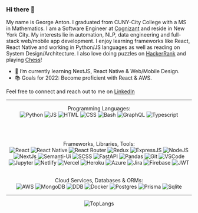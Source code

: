 ### Hi there 👋

My name is George Anton. I graduated from CUNY-City College with a MS in Mathematics. I am a Software Engineer at [Cognizant](https://www.cognizant.com/us/en) and reside in New York City. My interests lie in automation, NLP, data engineering and full-stack web/mobile app development.  I enjoy learning frameworks like React, React Native and working in Python/JS languages as well as reading on System Design/Architecture. I also love doing puzzles on [HackerRank](https://www.hackerrank.com/ganton000) and playing [Chess](https://www.chess.com/member/anton-d4e4)!

- 🌱 I’m currently learning NextJS, React Native & Web/Mobile Design.
- 📚 Goals for 2022: Become proficient with React & AWS.

Feel free to connect and reach out to me on [LinkedIn](https://www.linkedin.com/in/ganton000/)

 --- 
 <p align="center">
Programming Languages: <br /> 
<img alt="Python" src="https://img.shields.io/badge/python-3670A0?style=for-the-badge&logo=python&logoColor=ffdd54"/>
<img alt="JS" src="https://img.shields.io/badge/javascript-%23323330.svg?style=for-the-badge&logo=javascript&logoColor=%23F7DF1E"/>
<img alt="HTML" src="https://img.shields.io/badge/html5-%23E34F26.svg?style=for-the-badge&logo=html5&logoColor=white"/>
<img alt="CSS" src="https://img.shields.io/badge/css3-%231572B6.svg?style=for-the-badge&logo=css3&logoColor=white"/>
<img alt="Bash" src="https://img.shields.io/badge/shell_script-%23121011.svg?style=for-the-badge&logo=gnu-bash&logoColor=white:"/>
<img alt="GraphQL" src="https://img.shields.io/badge/-GraphQL-E10098?style=for-the-badge&logo=graphql&logoColor=white"/>
<img alt="Typescript" src="https://img.shields.io/badge/typescript-%23007ACC.svg?style=for-the-badge&logo=typescript&logoColor=white"/>
</p>
<br />
<br />
<p align="center">
Frameworks, Libraries, Tools: <br />
<img alt="React" src="https://img.shields.io/badge/react-%2320232a.svg?style=for-the-badge&logo=react&logoColor=%2361DAFB"/>
<img alt="React Native" src="https://img.shields.io/badge/react_native-%2320232a.svg?style=for-the-badge&logo=react&logoColor=%2361DAFB"/>
<img alt="React Router" src="https://img.shields.io/badge/React_Router-CA4245?style=for-the-badge&logo=react-router&logoColor=white"/>
<img alt="Redux" src="https://img.shields.io/badge/redux-%23593d88.svg?style=for-the-badge&logo=redux&logoColor=white"/>
<img alt="ExpressJS" src="https://img.shields.io/badge/express.js-%23404d59.svg?style=for-the-badge&logo=express&logoColor=%2361DAFB"/>
<img alt="NodeJS" src="https://img.shields.io/badge/node.js-6DA55F?style=for-the-badge&logo=node.js&logoColor=white"/>
<img alt ="NextJs" src="https://img.shields.io/badge/Next-black?style=for-the-badge&logo=next.js&logoColor=white"/>
<img alt="Semanti-Ui" src="https://img.shields.io/badge/Semantic%20UI%20React-%2335BDB2.svg?style=for-the-badge&logo=SemanticUIReact&logoColor=white"/>
<img alt="SCSS" src="https://img.shields.io/badge/SASS-hotpink.svg?style=for-the-badge&logo=SASS&logoColor=white"/>
<img alt="FastAPI" src="https://img.shields.io/badge/FastAPI-005571?style=for-the-badge&logo=fastapi"/>
<img alt="Pandas" src="https://img.shields.io/badge/pandas-%23150458.svg?style=for-the-badge&logo=pandas&logoColor=white"/>
<img alt="Git" src="https://img.shields.io/badge/git-%23F05033.svg?style=for-the-badge&logo=git&logoColor=white"/>
<img alt="VSCode" src="https://img.shields.io/badge/Visual%20Studio%20Code-0078d7.svg?style=for-the-badge&logo=visual-studio-code&logoColor=white"/>
<img alt="Jupyter" src="https://img.shields.io/badge/jupyter-%23FA0F00.svg?style=for-the-badge&logo=jupyter&logoColor=white"/>
<img alt="Netlify" src="https://img.shields.io/badge/netlify-%23000000.svg?style=for-the-badge&logo=netlify&logoColor=#00C7B7"/>
<img alt="Vercel" src="https://img.shields.io/badge/vercel-%23000000.svg?style=for-the-badge&logo=vercel&logoColor=white"/>
<img alt="Heroku" src="https://img.shields.io/badge/heroku-%23430098.svg?style=for-the-badge&logo=heroku&logoColor=white)"/>
<img alt="Azure" src="https://img.shields.io/badge/azure-%230072C6.svg?style=for-the-badge&logo=microsoftazure&logoColor=white"/>
<img alt="Jira" src="https://img.shields.io/badge/jira-%230A0FFF.svg?style=for-the-badge&logo=jira&logoColor=white"/>
<img alt="Firebase" src="https://img.shields.io/badge/firebase-%23039BE5.svg?style=for-the-badge&logo=firebase"/> 
<img alt="JWT" src="https://img.shields.io/badge/JWT-black?style=for-the-badge&logo=JSON%20web%20tokens"/>
<br />
<br />
<p align="center">
Cloud Services, Databases & ORMs: <br />
<img alt="AWS" src="https://img.shields.io/badge/AWS-%23FF9900.svg?style=for-the-badge&logo=amazon-aws&logoColor=white"/>
<img alt="MongoDB" src="https://img.shields.io/badge/MongoDB-%234ea94b.svg?style=for-the-badge&logo=mongodb&logoColor=white"/>
<img alt="DDB" src="https://img.shields.io/badge/Amazon%20DynamoDB-4053D6?style=for-the-badge&logo=Amazon%20DynamoDB&logoColor=white"/>
<img alt="Docker" src="https://img.shields.io/badge/docker-%230db7ed.svg?style=for-the-badge&logo=docker&logoColor=white"/>
<img alt="Postgres" src="https://img.shields.io/badge/postgres-%23316192.svg?style=for-the-badge&logo=postgresql&logoColor=white"/>
<img alt="Prisma" src="https://img.shields.io/badge/Prisma-3982CE?style=for-the-badge&logo=Prisma&logoColor=white"/>
<img alt="Sqlite" src="https://img.shields.io/badge/sqlite-%2307405e.svg?style=for-the-badge&logo=sqlite&logoColor=white"/>
</p>

---
<p align="center">
<img alt="TopLangs" src="https://github-readme-stats.vercel.app/api/top-langs/?username=ganton000&layout=compact&count_private=true&exclude_repo=DS_Klosterman_Book&langs_count=8)](https://github.com/anuraghazra/github-readme-stats"/>
</p>

<!--
**ganton000/ganton000** is a ✨ _special_ ✨ repository because its `README.md` (this file) appears on your GitHub profile.

Here are some ideas to get you started:

- 🔭 I’m currently working on ...
- 🌱 I’m currently learning ...
- 👯 I’m looking to collaborate on ...
- 🤔 I’m looking for help with ...
- 💬 Ask me about ...
- 📫 How to reach me: ...
- 😄 Pronouns: ...
- ⚡ Fun fact: ...
-->
